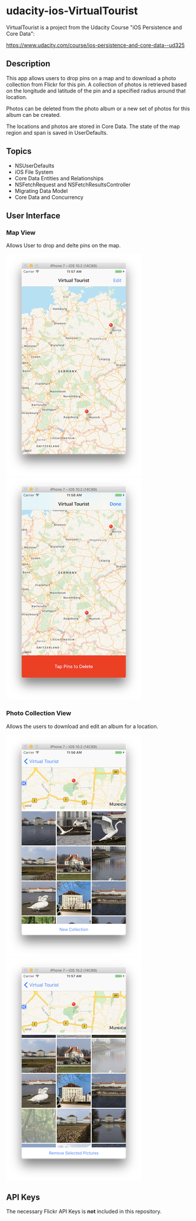 # udacity-ios-VirtualTourist

VirtualTourist is a project from the Udacity Course "iOS Persistence and Core Data":

https://www.udacity.com/course/ios-persistence-and-core-data--ud325

## Description

This app allows users to drop pins on a map and to download a photo collection from Flickr for this pin. A collection of photos is retrieved based on the longitude and latitude of the pin and a specified radius around that location.

Photos can be deleted from the photo album or a new set of photos for this album can be created.

The locations and photos are stored in Core Data. The state of the map region and span is saved in UserDefaults.

## Topics

* NSUserDefaults
* iOS File System
* Core Data Entities and Relationships
* NSFetchRequest and NSFetchResultsController
* Migrating Data Model
* Core Data and Concurrency

## User Interface

### Map View

Allows User to drop and delte pins on the map. 

![alt text](Screenshots/MapView_AddPins.png "Map View")
![alt text](Screenshots/MapView_DeletePins.png "Map View")

### Photo Collection View

Allows the users to download and edit an album for a location.

![alt text](Screenshots/PhotoView_NewCollection.png "Photo Collection View")
![alt text](Screenshots/PhotoView_RemoveFromCollection.png "Photo Collection View")

## API Keys

The necessary Flickr API Keys is **not** included in this repository.

